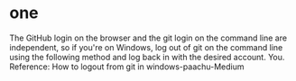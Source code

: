 # one
The GitHub login on the browser and the git login on the command line are independent, so if you're on Windows, log out of git on the command line using the following method and log back in with the desired account. You.
Reference: How to logout from git in windows-paachu-Medium

